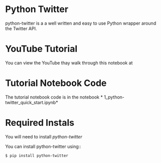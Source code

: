 # Python Twitter

python-twitter is a a well written and easy to use Python wrapper around the Twitter API.


# YouTube Tutorial

You can view the YouTube thay walk through this notebook at 


# Tutorial Notebook Code 

The tutorial notebook code is in the notebook * 1_python-twitter_quick_start.ipynb*  



# Required Instals

You will need to install _python-twitter_   

You can install python-twitter using::

    $ pip install python-twitter





